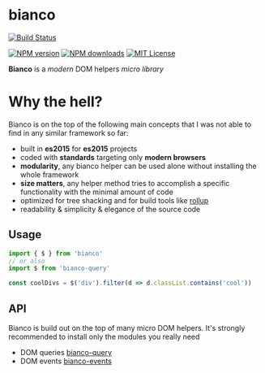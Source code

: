 # bianco

[![Build Status][travis-image]][travis-url]

[![NPM version][npm-version-image]][npm-url]
[![NPM downloads][npm-downloads-image]][npm-url]
[![MIT License][license-image]][license-url]

__Bianco__ is a _modern_ DOM helpers _micro library_

# Why the hell?

Bianco is on the top of the following main concepts that I was not able to find
in any similar framework so far:

- built in __es2015__ for __es2015__ projects
- coded with __standards__ targeting only __modern browsers__
- __modularity__, any bianco helper can be used alone without installing the whole framework
- __size matters__, any helper method tries to accomplish a specific functionality with the minimal amount of code
- optimized for tree shacking and for build tools like [rollup](https://github.com/rollup/rollup)
- readability & simplicity & elegance of the source code

## Usage

```js
import { $ } from 'bianco'
// or also
import $ from 'bianco-query'

const coolDivs = $('div').filter(d => d.classList.contains('cool'))
```

## API

Bianco is build out on the top of many micro DOM helpers.
It's strongly recommended to install only the modules you really need

- DOM queries [bianco-query](https://github.com/GianlucaGuarini/bianco-query#api)
- DOM events [bianco-events](https://github.com/GianlucaGuarini/bianco-events#api)

[travis-image]:https://img.shields.io/travis/GianlucaGuarini/bianco.svg?style=flat-square
[travis-url]:https://travis-ci.org/GianlucaGuarini/bianco

[license-image]:http://img.shields.io/badge/license-MIT-000000.svg?style=flat-square
[license-url]:LICENSE.txt

[npm-version-image]:http://img.shields.io/npm/v/bianco.svg?style=flat-square
[npm-downloads-image]:http://img.shields.io/npm/dm/bianco.svg?style=flat-square
[npm-url]:https://npmjs.org/package/bianco
